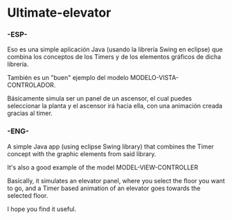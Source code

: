 # Ultimate-elevator
### -ESP-

Eso es una simple aplicación Java (usando la librería Swing en eclipse) que combina los conceptos de los Timers y de los elementos gráficos de dicha librería.

También es un "buen" ejemplo del modelo MODELO-VISTA-CONTROLADOR.

Básicamente simula ser un panel de un ascensor, el cual puedes seleccionar la planta y el ascensor irá hacia ella, con una animación creada gracias al timer.


### -ENG-

A simple Java app (using eclipse Swing library) that combines the Timer concept with the graphic elements from said library.

It's also a good example of the model MODEL-VIEW-CONTROLLER

Basically, it simulates an elevator panel, where you select the floor you want to go, and a Timer based animation  of an elevator goes towards the selected floor. 

I hope you find it useful.
